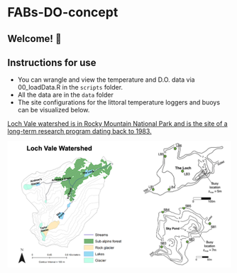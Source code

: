 # FABs-DO-concept

## Welcome! :wave: 

## Instructions for use
* You can wrangle and view the temperature and D.O. data via 00_loadData.R in the `scripts` folder.
* All the data are in the `data` folder
* The site configurations for the littoral temperature loggers and buoys can be visualized below.

<a href="https://www2.nrel.colostate.edu/projects/lvws/">Loch Vale watershed is in Rocky Mountain National Park and is the site of a long-term research program dating back to 1983.</a>

![Study map](figures/Site_map.png)
